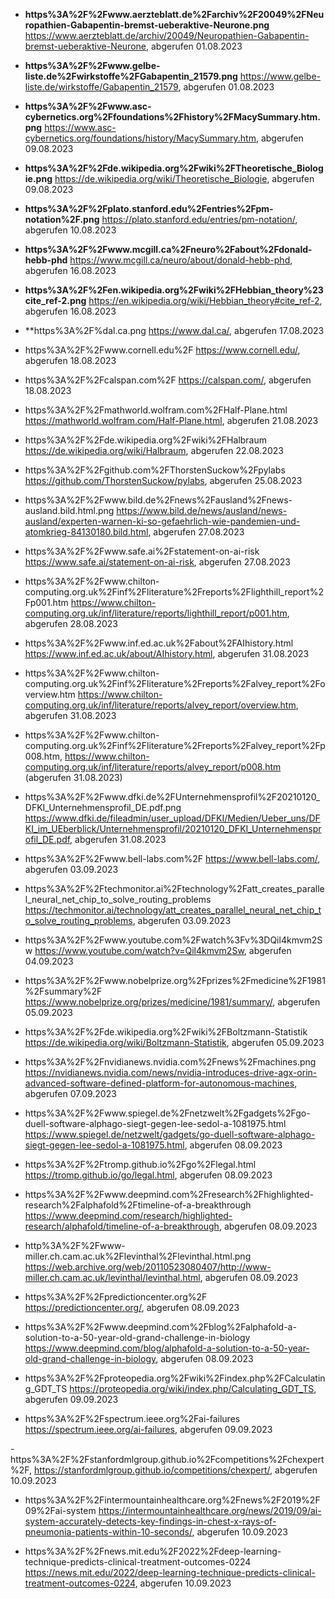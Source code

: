 
- **https%3A%2F%2Fwww.aerzteblatt.de%2Farchiv%2F20049%2FNeuropathien-Gabapentin-bremst-ueberaktive-Neurone.png**
  https://www.aerzteblatt.de/archiv/20049/Neuropathien-Gabapentin-bremst-ueberaktive-Neurone, abgerufen 01.08.2023

- **https%3A%2F%2Fwww.gelbe-liste.de%2Fwirkstoffe%2FGabapentin_21579.png**
https://www.gelbe-liste.de/wirkstoffe/Gabapentin_21579, abgerufen 01.08.2023

- **https%3A%2F%2Fwww.asc-cybernetics.org%2Ffoundations%2Fhistory%2FMacySummary.htm.png**
https://www.asc-cybernetics.org/foundations/history/MacySummary.htm, abgerufen 09.08.2023

- **https%3A%2F%2Fde.wikipedia.org%2Fwiki%2FTheoretische_Biologie.png**
https://de.wikipedia.org/wiki/Theoretische_Biologie, abgerufen 09.08.2023

- **https%3A%2F%2Fplato.stanford.edu%2Fentries%2Fpm-notation%2F.png**
  https://plato.stanford.edu/entries/pm-notation/, abgerufen 10.08.2023

- **https%3A%2F%2Fwww.mcgill.ca%2Fneuro%2Fabout%2Fdonald-hebb-phd**
 https://www.mcgill.ca/neuro/about/donald-hebb-phd, abgerufen 16.08.2023

- **https%3A%2F%2Fen.wikipedia.org%2Fwiki%2FHebbian_theory%23cite_ref-2.png**
 https://en.wikipedia.org/wiki/Hebbian_theory#cite_ref-2, abgerufen 16.08.2023

- **https%3A%2F%dal.ca.png
 https://www.dal.ca/, abgerufen 17.08.2023

- https%3A%2F%2Fwww.cornell.edu%2F
  https://www.cornell.edu/, abgerufen 18.08.2023

- https%3A%2F%2Fcalspan.com%2F
 https://calspan.com/, abgerufen 18.08.2023

- https%3A%2F%2Fmathworld.wolfram.com%2FHalf-Plane.html
  https://mathworld.wolfram.com/Half-Plane.html, abgerufen 21.08.2023

- https%3A%2F%2Fde.wikipedia.org%2Fwiki%2FHalbraum
  https://de.wikipedia.org/wiki/Halbraum, abgerufen 22.08.2023

- https%3A%2F%2Fgithub.com%2FThorstenSuckow%2Fpylabs
   https://github.com/ThorstenSuckow/pylabs, abgerufen 25.08.2023

- https%3A%2F%2Fwww.bild.de%2Fnews%2Fausland%2Fnews-ausland.bild.html.png
  https://www.bild.de/news/ausland/news-ausland/experten-warnen-ki-so-gefaehrlich-wie-pandemien-und-atomkrieg-84130180.bild.html, abgerufen 27.08.2023

- https%3A%2F%2Fwww.safe.ai%2Fstatement-on-ai-risk
  https://www.safe.ai/statement-on-ai-risk, abgerufen 27.08.2023

- https%3A%2F%2Fwww.chilton-computing.org.uk%2Finf%2Fliterature%2Freports%2Flighthill_report%2Fp001.htm
  https://www.chilton-computing.org.uk/inf/literature/reports/lighthill_report/p001.htm, abgerufen 28.08.2023

- https%3A%2F%2Fwww.inf.ed.ac.uk%2Fabout%2FAIhistory.html
  https://www.inf.ed.ac.uk/about/AIhistory.html, abgerufen 31.08.2023

- https%3A%2F%2Fwww.chilton-computing.org.uk%2Finf%2Fliterature%2Freports%2Falvey_report%2Foverview.htm
  https://www.chilton-computing.org.uk/inf/literature/reports/alvey_report/overview.htm, abgerufen 31.08.2023

- https%3A%2F%2Fwww.chilton-computing.org.uk%2Finf%2Fliterature%2Freports%2Falvey_report%2Fp008.htm,
  https://www.chilton-computing.org.uk/inf/literature/reports/alvey_report/p008.htm (abgerufen 31.08.2023)

 - https%3A%2F%2Fwww.dfki.de%2FUnternehmensprofil%2F20210120_DFKI_Unternehmensprofil_DE.pdf.png
  https://www.dfki.de/fileadmin/user_upload/DFKI/Medien/Ueber_uns/DFKI_im_UEberblick/Unternehmensprofil/20210120_DFKI_Unternehmensprofil_DE.pdf, abgerufen 31.08.2023

 - https%3A%2F%2Fwww.bell-labs.com%2F
   https://www.bell-labs.com/, abgerufen 03.09.2023

 - https%3A%2F%2Ftechmonitor.ai%2Ftechnology%2Fatt_creates_parallel_neural_net_chip_to_solve_routing_problems
   https://techmonitor.ai/technology/att_creates_parallel_neural_net_chip_to_solve_routing_problems, abgerufen 03.09.2023

 - https%3A%2F%2Fwww.youtube.com%2Fwatch%3Fv%3DQil4kmvm2Sw
   https://www.youtube.com/watch?v=Qil4kmvm2Sw, abgerufen 04.09.2023

 - https%3A%2F%2Fwww.nobelprize.org%2Fprizes%2Fmedicine%2F1981%2Fsummary%2F
   https://www.nobelprize.org/prizes/medicine/1981/summary/, abgerufen 05.09.2023

 - https%3A%2F%2Fde.wikipedia.org%2Fwiki%2FBoltzmann-Statistik
   https://de.wikipedia.org/wiki/Boltzmann-Statistik, abgerufen 05.09.2023

 - https%3A%2F%2Fnvidianews.nvidia.com%2Fnews%2Fmachines.png
   https://nvidianews.nvidia.com/news/nvidia-introduces-drive-agx-orin-advanced-software-defined-platform-for-autonomous-machines, abgerufen 07.09.2023

- https%3A%2F%2Fwww.spiegel.de%2Fnetzwelt%2Fgadgets%2Fgo-duell-software-alphago-siegt-gegen-lee-sedol-a-1081975.html
  https://www.spiegel.de/netzwelt/gadgets/go-duell-software-alphago-siegt-gegen-lee-sedol-a-1081975.html, abgerufen 08.09.2023

 - https%3A%2F%2Ftromp.github.io%2Fgo%2Flegal.html
   https://tromp.github.io/go/legal.html, abgerufen 08.09.2023

 - https%3A%2F%2Fwww.deepmind.com%2Fresearch%2Fhighlighted-research%2Falphafold%2Ftimeline-of-a-breakthrough
   https://www.deepmind.com/research/highlighted-research/alphafold/timeline-of-a-breakthrough, abgerufen 08.09.2023

 - http%3A%2F%2Fwww-miller.ch.cam.ac.uk%2Flevinthal%2Flevinthal.html.png
   https://web.archive.org/web/20110523080407/http://www-miller.ch.cam.ac.uk/levinthal/levinthal.html, abgerufen 08.09.2023

 - https%3A%2F%2Fpredictioncenter.org%2F
   https://predictioncenter.org/, abgerufen 08.09.2023
 
 - https%3A%2F%2Fwww.deepmind.com%2Fblog%2Falphafold-a-solution-to-a-50-year-old-grand-challenge-in-biology
   https://www.deepmind.com/blog/alphafold-a-solution-to-a-50-year-old-grand-challenge-in-biology, abgerufen 08.09.2023

 - https%3A%2F%2Fproteopedia.org%2Fwiki%2Findex.php%2FCalculating_GDT_TS
   https://proteopedia.org/wiki/index.php/Calculating_GDT_TS, abgerufen 09.09.2023 

 - https%3A%2F%2Fspectrum.ieee.org%2Fai-failures
   https://spectrum.ieee.org/ai-failures, abgerufen 09.09.2023

 -https%3A%2F%2Fstanfordmlgroup.github.io%2Fcompetitions%2Fchexpert%2F,
  https://stanfordmlgroup.github.io/competitions/chexpert/, abgerufen 10.09.2023

 - https%3A%2F%2Fintermountainhealthcare.org%2Fnews%2F2019%2F09%2Fai-system
   https://intermountainhealthcare.org/news/2019/09/ai-system-accurately-detects-key-findings-in-chest-x-rays-of-pneumonia-patients-within-10-seconds/, abgerufen 10.09.2023  

 - https%3A%2F%2Fnews.mit.edu%2F2022%2Fdeep-learning-technique-predicts-clinical-treatment-outcomes-0224
   https://news.mit.edu/2022/deep-learning-technique-predicts-clinical-treatment-outcomes-0224, abgerufen 10.09.2023  
